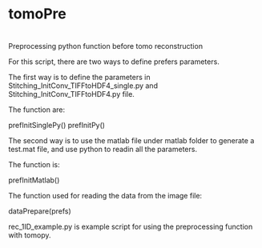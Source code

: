 # tomoPre
#
Preprocessing python function before tomo reconstruction

For this script, there are two ways to define prefers parameters. 

The first way is to define the parameters in Stitching_InitConv_TIFFtoHDF4_single.py and Stitching_InitConv_TIFFtoHDF4.py file.

The function are:

prefInitSinglePy()
prefInitPy()

The second way is to use the matlab file under matlab folder to generate a test.mat file, and use python to readin all the parameters.

The function is:

prefInitMatlab()

The function used for reading the data from the image file:

dataPrepare(prefs)


rec_1ID_example.py is example script for using the preprocessing function with tomopy.
